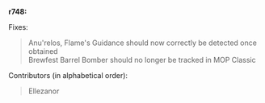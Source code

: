 **r748:**

Fixes:
> Anu'relos, Flame's Guidance should now correctly be detected once obtained
<br>Brewfest Barrel Bomber should no longer be tracked in MOP Classic

Contributors (in alphabetical order):
> Ellezanor
